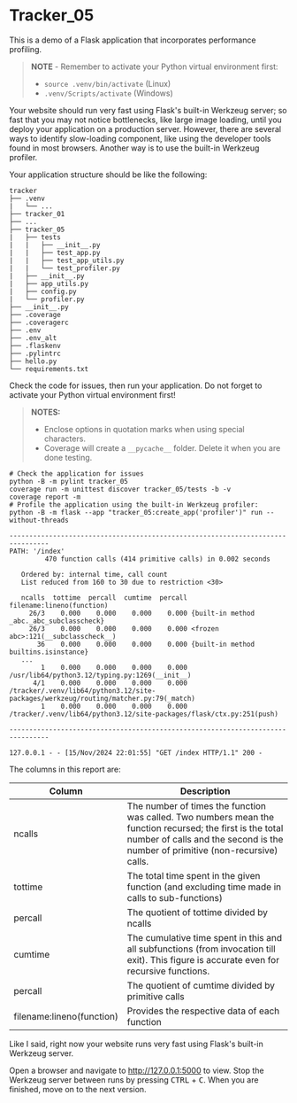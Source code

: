 # Tracker_05

This is a demo of a Flask application that incorporates performance profiling.

> **NOTE** - Remember to activate your Python virtual environment first:
>
> - `source .venv/bin/activate` (Linux)
> - `.venv/Scripts/activate` (Windows)

Your website should run very fast using Flask's built-in Werkzeug server; so fast that you may not notice bottlenecks, like large image loading, until you deploy your application on a production server. However, there are several ways to identify slow-loading component, like using the developer tools found in most browsers. Another way is to use the built-in Werkzeug profiler.

Your application structure should be like the following:

```text
tracker
├── .venv
|   └── ...
├── tracker_01
├── ...
├── tracker_05
|   ├── tests
|   |   ├── __init__.py
|   |   ├── test_app.py
|   |   ├── test_app_utils.py
|   |   └── test_profiler.py
|   ├── __init__.py
|   ├── app_utils.py
|   ├── config.py
|   └── profiler.py
├── __init__.py
├── .coverage
├── .coveragerc
├── .env
├── .env_alt
├── .flaskenv
├── .pylintrc
├── hello.py
└── requirements.txt
```

Check the code for issues, then run your application. Do not forget to activate your Python virtual environment first!

> **NOTES:**
>
> - Enclose options in quotation marks when using special characters.
> - Coverage will create a `__pycache__` folder. Delete it when you are done testing.

```shell
# Check the application for issues
python -B -m pylint tracker_05
coverage run -m unittest discover tracker_05/tests -b -v
coverage report -m
# Profile the application using the built-in Werkzeug profiler:
python -B -m flask --app "tracker_05:create_app('profiler')" run --without-threads
```

```text
--------------------------------------------------------------------------------
PATH: '/index'
         470 function calls (414 primitive calls) in 0.002 seconds

   Ordered by: internal time, call count
   List reduced from 160 to 30 due to restriction <30>

   ncalls  tottime  percall  cumtime  percall filename:lineno(function)
     26/3    0.000    0.000    0.000    0.000 {built-in method _abc._abc_subclasscheck}
     26/3    0.000    0.000    0.000    0.000 <frozen abc>:121(__subclasscheck__)
       36    0.000    0.000    0.000    0.000 {built-in method builtins.isinstance}
   ...
        1    0.000    0.000    0.000    0.000 /usr/lib64/python3.12/typing.py:1269(__init__)
      4/1    0.000    0.000    0.000    0.000 /tracker/.venv/lib64/python3.12/site-packages/werkzeug/routing/matcher.py:79(_match)
        1    0.000    0.000    0.000    0.000 /tracker/.venv/lib64/python3.12/site-packages/flask/ctx.py:251(push)

--------------------------------------------------------------------------------

127.0.0.1 - - [15/Nov/2024 22:01:55] "GET /index HTTP/1.1" 200 -
```

The columns in this report are:

| Column                    | Description                                                                                                                                                                                  |
|---------------------------|----------------------------------------------------------------------------------------------------------------------------------------------------------------------------------------------|
| ncalls                    | The number of times the function was called. Two numbers mean the function recursed; the first is the total number of calls and the second is the number of primitive (non-recursive) calls. |
| tottime                   | The total time spent in the given function (and excluding time made in calls to sub-functions)                                                                                               |
| percall                   | The quotient of tottime divided by ncalls                                                                                                                                                    |
| cumtime                   | The cumulative time spent in this and all subfunctions (from invocation till exit). This figure is accurate even for recursive functions.                                                    |
| percall                   | The quotient of cumtime divided by primitive calls                                                                                                                                           |
| filename:lineno(function) | Provides the respective data of each function                                                                                                                                                |

Like I said, right now your website runs very fast using Flask's built-in Werkzeug server.

Open a browser and navigate to <http://127.0.0.1:5000> to view. Stop the Werkzeug server between runs by pressing <kbd>CTRL</kbd> +  <kbd>C</kbd>. When you are finished, move on to the next version.
